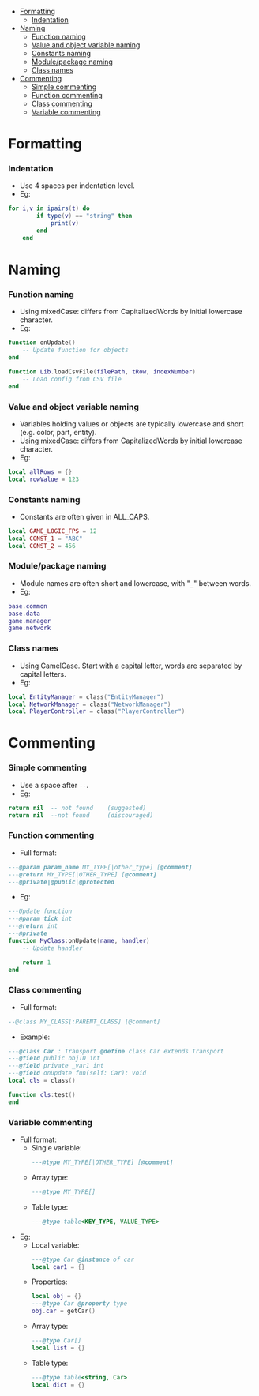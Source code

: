 - [Formatting](#formatting)
    - [Indentation](#indentation)
- [Naming](#naming)
    - [Function naming](#function-naming)
    - [Value and object variable naming](#value-and-object-variable-naming)
    - [Constants naming](#constants-naming)
    - [Module/package naming](#modulepackage-naming)
    - [Class names](#class-names)
- [Commenting](#commenting)
    - [Simple commenting](#simple-commenting)
    - [Function commenting](#function-commenting)
    - [Class commenting](#class-commenting)
    - [Variable commenting](#variable-commenting)

# Formatting

### Indentation

* Use 4 spaces per indentation level. 
* Eg:
```lua
for i,v in ipairs(t) do
        if type(v) == "string" then
            print(v)
        end
    end
```

# Naming

### Function naming

* Using mixedCase: differs from CapitalizedWords by initial lowercase character. 
* Eg: 
```lua
function onUpdate()
    -- Update function for objects
end

function Lib.loadCsvFile(filePath, tRow, indexNumber)
    -- Load config from CSV file
end
```

### Value and object variable naming 

* Variables holding values or objects are typically lowercase and short (e.g. color, part, entity). 
* Using mixedCase: differs from CapitalizedWords by initial lowercase character. 
* Eg:
```lua
local allRows = {}
local rowValue = 123
```

### Constants naming 

* Constants are often given in ALL_CAPS.
```lua
local GAME_LOGIC_FPS = 12
local CONST_1 = "ABC"
local CONST_2 = 456
```

### Module/package naming 

* Module names are often short and lowercase, with "`_`" between words.
* Eg:

```lua
base.common
base.data
game.manager
game.network
```

### Class names 

* Using CamelCase. Start with a capital letter, words are separated by capital letters.
* Eg:
```lua
local EntityManager = class("EntityManager")
local NetworkManager = class("NetworkManager")
local PlayerController = class("PlayerController")
```

# Commenting

### Simple commenting

* Use a space after `--`.
* Eg:
```lua
return nil  -- not found    (suggested)
return nil  --not found     (discouraged)
```

### Function commenting

* Full format:
```lua
---@param param_name MY_TYPE[|other_type] [@comment]
---@return MY_TYPE[|OTHER_TYPE] [@comment]
---@private|@public|@protected
```
* Eg:
```lua
---Update function
---@param tick int
---@return int
---@private
function MyClass:onUpdate(name, handler)
    -- Update handler

    return 1
end
```

### Class commenting

* Full format:
```lua
--@class MY_CLASS[:PARENT_CLASS] [@comment]
```
* Example:
```lua
---@class Car : Transport @define class Car extends Transport
---@field public objID int
---@field private _var1 int
---@field onUpdate fun(self: Car): void
local cls = class()

function cls:test()
end
```

### Variable commenting

* Full format:
  * Single variable:
    ```lua
    ---@type MY_TYPE[|OTHER_TYPE] [@comment]
    ```
  * Array type:
    ```lua
    ---@type MY_TYPE[]
    ```
  * Table type:
    ```lua
    ---@type table<KEY_TYPE, VALUE_TYPE>
    ```
* Eg:
  * Local variable:
    ```lua
    ---@type Car @instance of car
    local car1 = {}
    ```
  * Properties:
    ```lua
    local obj = {}
    ---@type Car @property type
    obj.car = getCar()
    ```
  * Array type:
    ```lua
    ---@type Car[]
    local list = {}
    ```
  * Table type:
    ```lua
    ---@type table<string, Car>
    local dict = {}
    ```
